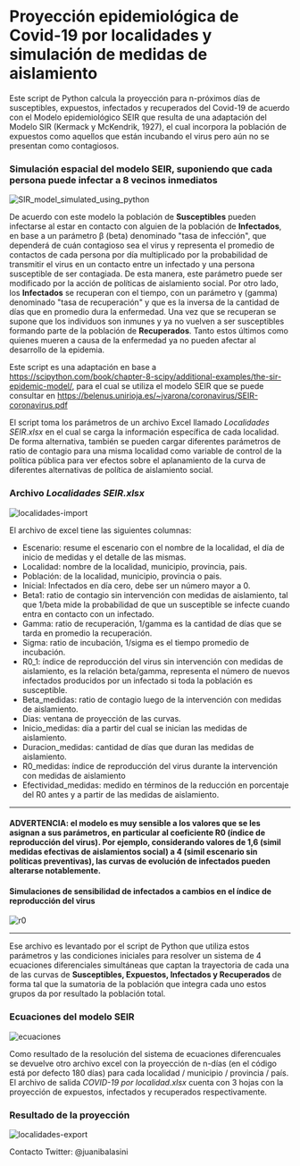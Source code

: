 # Proyección epidemiológica de Covid-19 por localidades y simulación de medidas de aislamiento
Este script de Python calcula la proyección para n-próximos días de susceptibles, expuestos, infectados y recuperados del Covid-19 de acuerdo con el Modelo epidemiológico SEIR que resulta de una adaptación del Modelo SIR (Kermack y McKendrik, 1927), el cual incorpora la población de expuestos como aquellos que están incubando el virus pero aún no se presentan como contagiosos.

### Simulación espacial del modelo SEIR, suponiendo que cada persona puede infectar a 8 vecinos inmediatos
![SIR_model_simulated_using_python](https://user-images.githubusercontent.com/20490811/77556419-4251de00-6e97-11ea-92b2-2d85a731cb45.gif)

De acuerdo con este modelo la población de **Susceptibles** pueden infectarse al estar en contacto con alguien de la población de **Infectados**, en base a un parámetro β (beta) denominado "tasa de infección", que dependerá de cuán contagioso sea el virus y representa el promedio de contactos de cada persona por día multiplicado por la probabilidad de transmitir el virus en un contacto entre un infectado y una persona susceptible de ser contagiada. De esta manera, este parámetro puede ser modificado por la acción de políticas de aislamiento social. Por otro lado, los **Infectados** se recuperan con el tiempo, con un parámetro γ (gamma) denominado "tasa de recuperación" y que es la inversa de la cantidad de días que en promedio dura la enfermedad. Una vez que se recuperan se supone que los individuos son inmunes y ya no vuelven a ser susceptibles formando parte de la población de **Recuperados**. Tanto estos últimos como quienes mueren a causa de la enfermedad ya no pueden afectar al desarrollo de la epidemia. 

Este script es una adaptación en base a https://scipython.com/book/chapter-8-scipy/additional-examples/the-sir-epidemic-model/, para el cual se utiliza el modelo SEIR que se puede consultar en https://belenus.unirioja.es/~jvarona/coronavirus/SEIR-coronavirus.pdf

El script toma los parámetros de un archivo Excel llamado *Localidades SEIR.xlsx* en el cual se carga la información específica de cada localidad. De forma alternativa, también se pueden cargar diferentes parámetros de ratio de contagio para una misma localidad como variable de control de la política pública para ver efectos sobre el aplanamiento de la curva de diferentes alternativas de política de aislamiento social.

### Archivo *Localidades SEIR.xlsx*
![localidades-import](https://user-images.githubusercontent.com/20490811/77917399-e9a48b80-7270-11ea-9666-78f8b44d4c34.JPG)

El archivo de excel tiene las siguientes columnas:

- Escenario: resume el escenario con el nombre de la localidad, el día de inicio de medidas y el detalle de las mismas. 
- Localidad: nombre de la localidad, municipio, provincia, pais. 
- Población: de la localidad, municipio, provincia o pais.
- Inicial: Infectados en día cero, debe ser un número mayor a 0.
- Beta1: ratio de contagio sin intervención con medidas de aislamiento, tal que 1/beta mide la probabilidad de que un susceptible se infecte cuando entra en contacto con un infectado. 
- Gamma: ratio de recuperación, 1/gamma es la cantidad de días que se tarda en promedio la recuperación.
- Sigma: ratio de incubación, 1/sigma es el tiempo promedio de incubación.
- R0_1: índice de reproducción del virus sin intervención con medidas de aislamiento, es la relación beta/gamma, representa el número de nuevos infectados producidos por un infectado si toda la población es susceptible.
- Beta_medidas: ratio de contagio luego de la intervención con medidas de aislamiento.
- Dias: ventana de proyección de las curvas.
- Inicio_medidas: día a partir del cual se inician las medidas de aislamiento.
- Duracion_medidas: cantidad de días que duran las medidas de aislamiento.
- R0_medidas: índice de reproducción del virus durante la intervención con medidas de aislamiento
- Efectividad_medidas: medido en términos de la reducción en porcentaje del R0 antes y a partir de las medidas de aislamiento. 

***
#### ADVERTENCIA: el modelo es muy sensible a los valores que se les asignan a sus parámetros, en particular al coeficiente R0 (índice de reproducción del virus). Por ejemplo, considerando valores de 1,6 (simil medidas efectivas de aislamientos social) a 4 (simil escenario sin políticas preventivas), las curvas de evolución de infectados pueden alterarse notablemente. 
#### Simulaciones de sensibilidad de infectados a cambios en el índice de reproducción del virus
![r0](https://user-images.githubusercontent.com/20490811/77917954-98e16280-7271-11ea-821a-ef45a0f2f46f.JPG)
***

Ese archivo es levantado por el script de Python que utiliza estos parámetros y las condiciones iniciales para resolver un sistema de 4 ecuaciones diferenciales simultáneas que captan la trayectoria de cada una de las curvas de **Susceptibles, Expuestos, Infectados y Recuperados** de forma tal que la sumatoria de la población que integra cada uno estos grupos da por resultado la población total.

### Ecuaciones del modelo SEIR
![ecuaciones](https://user-images.githubusercontent.com/20490811/77480037-b2148a00-6dff-11ea-90de-99ea4d89e316.JPG)

Como resultado de la resolución del sistema de ecuaciones diferencuales se devuelve otro archivo excel con la proyección de n-días (en el código está por defecto 180 días) para cada localidad / municipio / provincia / país. El archivo de salida *COVID-19 por localidad.xlsx* cuenta con 3 hojas con la proyección de expuestos, infectados y recuperados respectivamente.

### Resultado de la proyección
![localidades-export](https://user-images.githubusercontent.com/20490811/77917412-ee693f80-7270-11ea-9409-6da179a0d687.JPG)

Contacto Twitter: @juanibalasini
